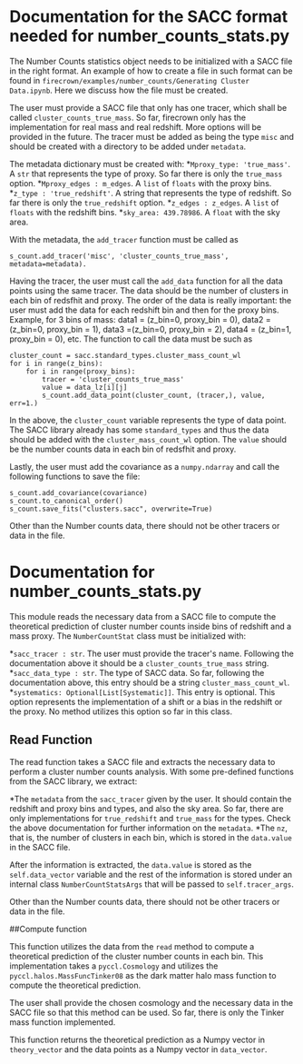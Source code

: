 # Documentation for the SACC format needed for number_counts_stats.py

The Number Counts statistics object needs to be initialized with a SACC file in the right format. An example of how to create a file in such format can be found in `firecrown/examples/number_counts/Generating Cluster Data.ipynb`. Here we discuss how the file must be created.

The user must provide a SACC file that only has one tracer, which shall be called `cluster_counts_true_mass`. So far, firecrown only has the implementation for real mass and real redshift. More options will be provided in the future. The tracer must be added as being the type `misc` and should be created with a directory to be added under `metadata`.

The metadata dictionary must be created with:
*`Mproxy_type: 'true_mass'`. A `str` that represents the type of proxy. So far there is only the `true_mass` option.
*`Mproxy_edges : m_edges`. A `list` of `floats` with the proxy bins.
*`z_type : 'true_redshift'`. A string that represents the type of redshift. So far there is only the `true_redshift` option.
*`z_edges : z_edges`. A `list` of `floats` with the redshift bins.
*`sky_area: 439.78986`. A `float` with the sky area.  

With the metadata, the `add_tracer` function must be called as
```
s_count.add_tracer('misc', 'cluster_counts_true_mass', metadata=metadata).
```

 Having the tracer, the user must call the `add_data` function for all the data points using the same tracer. The data should be the number of clusters in each bin of redsfhit and proxy. The order of the data is really important: the user must add the data for each redshift bin and then for the proxy bins. Example, for 3 bins of mass: data1 = (z_bin=0, proxy_bin = 0), data2 = (z_bin=0, proxy_bin = 1), data3 =(z_bin=0, proxy_bin = 2), data4 = (z_bin=1, proxy_bin = 0), etc.
The function to call the data must be such as
```
cluster_count = sacc.standard_types.cluster_mass_count_wl
for i in range(z_bins):
    for i in range(proxy_bins):
        tracer = 'cluster_counts_true_mass'
        value = data_lz[i][j]
        s_count.add_data_point(cluster_count, (tracer,), value, err=1.)
```
In the above, the `cluster_count` variable represents the type of data point. The SACC library already has some `standard_types` and thus the data should be added with the `cluster_mass_count_wl` option. The `value` should be the number counts data in each bin of redsfhit and proxy.

 Lastly, the user must add the covariance as a `numpy.ndarray` and call the following functions to save the file:
 ```
 s_count.add_covariance(covariance)
 s_count.to_canonical_order()
 s_count.save_fits("clusters.sacc", overwrite=True)
 ```
Other than the Number counts data, there should not be other tracers or data in the file.

# Documentation for number_counts_stats.py

This module reads the necessary data from a SACC file to compute the theoretical prediction of cluster number counts inside bins of redshift and a mass proxy. The `NumberCountStat` class must be initialized with:

*`sacc_tracer : str`. The user must provide the tracer's name. Following the documentation above it should be a `cluster_counts_true_mass` string.
*`sacc_data_type : str`. The type of SACC data. So far, following the documentation above, this entry should be a string  `cluster_mass_count_wl`.
*`systematics: Optional[List[Systematic]]`. This entry is optional. This option represents the implementation of a shift or a bias in the redshift or the proxy. No method utilizes this option so far in this class.

## Read Function
The read function takes a SACC file and extracts the necessary data to perform a cluster number counts analysis. With some pre-defined functions from the SACC library, we extract:

*The `metadata` from the `sacc_tracer` given by the user. It should contain the redshift and proxy bins and types, and also the sky area.
So far, there are only implementations for `true_redshift` and `true_mass` for the types. Check the above documentation for further information on the `metadata`.
*The `nz`, that is, the number of clusters in each bin, which is stored in the `data.value` in the SACC file.

After the information is extracted, the `data.value` is stored as the `self.data_vector` variable and the rest of the information is stored under an internal class `NumberCountStatsArgs` that will be passed to `self.tracer_args`.

Other than the Number counts data, there should not be other tracers or data in the file.

##Compute function

This function utilizes the data from the `read` method to compute a theoretical prediction of the cluster number counts in each bin. This implementation takes a `pyccl.Cosmology` and utilizes the `pyccl.halos.MassFuncTinker08` as the dark matter halo mass function to compute the theoretical prediction.

The user shall provide the chosen cosmology and the necessary data in the SACC file so that this method can be used. So far, there is only the Tinker mass function implemented.

This function returns the theoretical prediction as a Numpy vector in `theory_vector` and the data points as a Numpy vector in `data_vector`.

